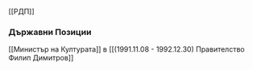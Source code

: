 [[РДП]]

### Държавни Позиции
[[Министър на Културата]] в [[(1991.11.08 - 1992.12.30) Правителство Филип Димитров]]